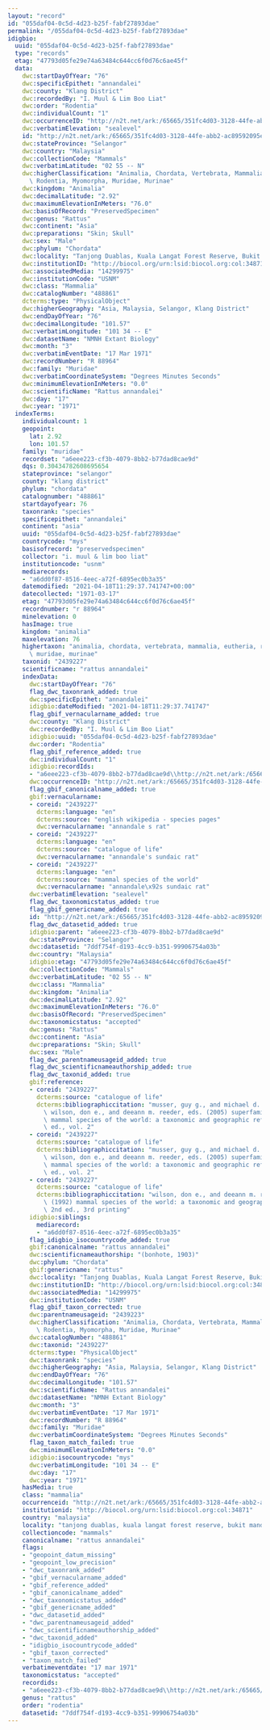 ```yaml
---
layout: "record"
id: "055daf04-0c5d-4d23-b25f-fabf27893dae"
permalink: "/055daf04-0c5d-4d23-b25f-fabf27893dae"
idigbio:
  uuid: "055daf04-0c5d-4d23-b25f-fabf27893dae"
  type: "records"
  etag: "47793d05fe29e74a63484c644cc6f0d76c6ae45f"
  data:
    dwc:startDayOfYear: "76"
    dwc:specificEpithet: "annandalei"
    dwc:county: "Klang District"
    dwc:recordedBy: "I. Muul & Lim Boo Liat"
    dwc:order: "Rodentia"
    dwc:individualCount: "1"
    dwc:occurrenceID: "http://n2t.net/ark:/65665/351fc4d03-3128-44fe-abb2-ac89592095ee"
    dwc:verbatimElevation: "sealevel"
    id: "http://n2t.net/ark:/65665/351fc4d03-3128-44fe-abb2-ac89592095ee"
    dwc:stateProvince: "Selangor"
    dwc:country: "Malaysia"
    dwc:collectionCode: "Mammals"
    dwc:verbatimLatitude: "02 55 -- N"
    dwc:higherClassification: "Animalia, Chordata, Vertebrata, Mammalia, Eutheria,\
      \ Rodentia, Myomorpha, Muridae, Murinae"
    dwc:kingdom: "Animalia"
    dwc:decimalLatitude: "2.92"
    dwc:maximumElevationInMeters: "76.0"
    dwc:basisOfRecord: "PreservedSpecimen"
    dwc:genus: "Rattus"
    dwc:continent: "Asia"
    dwc:preparations: "Skin; Skull"
    dwc:sex: "Male"
    dwc:phylum: "Chordata"
    dwc:locality: "Tanjong Duablas, Kuala Langat Forest Reserve, Bukit Mandol"
    dwc:institutionID: "http://biocol.org/urn:lsid:biocol.org:col:34871"
    dwc:associatedMedia: "14299975"
    dwc:institutionCode: "USNM"
    dwc:class: "Mammalia"
    dwc:catalogNumber: "488861"
    dcterms:type: "PhysicalObject"
    dwc:higherGeography: "Asia, Malaysia, Selangor, Klang District"
    dwc:endDayOfYear: "76"
    dwc:decimalLongitude: "101.57"
    dwc:verbatimLongitude: "101 34 -- E"
    dwc:datasetName: "NMNH Extant Biology"
    dwc:month: "3"
    dwc:verbatimEventDate: "17 Mar 1971"
    dwc:recordNumber: "R 88964"
    dwc:family: "Muridae"
    dwc:verbatimCoordinateSystem: "Degrees Minutes Seconds"
    dwc:minimumElevationInMeters: "0.0"
    dwc:scientificName: "Rattus annandalei"
    dwc:day: "17"
    dwc:year: "1971"
  indexTerms:
    individualcount: 1
    geopoint:
      lat: 2.92
      lon: 101.57
    family: "muridae"
    recordset: "a6eee223-cf3b-4079-8bb2-b77dad8cae9d"
    dqs: 0.30434782608695654
    stateprovince: "selangor"
    county: "klang district"
    phylum: "chordata"
    catalognumber: "488861"
    startdayofyear: 76
    taxonrank: "species"
    specificepithet: "annandalei"
    continent: "asia"
    uuid: "055daf04-0c5d-4d23-b25f-fabf27893dae"
    countrycode: "mys"
    basisofrecord: "preservedspecimen"
    collector: "i. muul & lim boo liat"
    institutioncode: "usnm"
    mediarecords:
    - "a6dd0f87-8516-4eec-a72f-6895ec0b3a35"
    datemodified: "2021-04-18T11:29:37.741747+00:00"
    datecollected: "1971-03-17"
    etag: "47793d05fe29e74a63484c644cc6f0d76c6ae45f"
    recordnumber: "r 88964"
    minelevation: 0
    hasImage: true
    kingdom: "animalia"
    maxelevation: 76
    highertaxon: "animalia, chordata, vertebrata, mammalia, eutheria, rodentia, myomorpha,\
      \ muridae, murinae"
    taxonid: "2439227"
    scientificname: "rattus annandalei"
    indexData:
      dwc:startDayOfYear: "76"
      flag_dwc_taxonrank_added: true
      dwc:specificEpithet: "annandalei"
      idigbio:dateModified: "2021-04-18T11:29:37.741747"
      flag_gbif_vernacularname_added: true
      dwc:county: "Klang District"
      dwc:recordedBy: "I. Muul & Lim Boo Liat"
      idigbio:uuid: "055daf04-0c5d-4d23-b25f-fabf27893dae"
      dwc:order: "Rodentia"
      flag_gbif_reference_added: true
      dwc:individualCount: "1"
      idigbio:recordIds:
      - "a6eee223-cf3b-4079-8bb2-b77dad8cae9d\\http://n2t.net/ark:/65665/351fc4d03-3128-44fe-abb2-ac89592095ee"
      dwc:occurrenceID: "http://n2t.net/ark:/65665/351fc4d03-3128-44fe-abb2-ac89592095ee"
      flag_gbif_canonicalname_added: true
      gbif:vernacularname:
      - coreid: "2439227"
        dcterms:language: "en"
        dcterms:source: "english wikipedia - species pages"
        dwc:vernacularname: "annandale s rat"
      - coreid: "2439227"
        dcterms:language: "en"
        dcterms:source: "catalogue of life"
        dwc:vernacularname: "annandale's sundaic rat"
      - coreid: "2439227"
        dcterms:language: "en"
        dcterms:source: "mammal species of the world"
        dwc:vernacularname: "annandale\x92s sundaic rat"
      dwc:verbatimElevation: "sealevel"
      flag_dwc_taxonomicstatus_added: true
      flag_gbif_genericname_added: true
      id: "http://n2t.net/ark:/65665/351fc4d03-3128-44fe-abb2-ac89592095ee"
      flag_dwc_datasetid_added: true
      idigbio:parent: "a6eee223-cf3b-4079-8bb2-b77dad8cae9d"
      dwc:stateProvince: "Selangor"
      dwc:datasetid: "7ddf754f-d193-4cc9-b351-99906754a03b"
      dwc:country: "Malaysia"
      idigbio:etag: "47793d05fe29e74a63484c644cc6f0d76c6ae45f"
      dwc:collectionCode: "Mammals"
      dwc:verbatimLatitude: "02 55 -- N"
      dwc:class: "Mammalia"
      dwc:kingdom: "Animalia"
      dwc:decimalLatitude: "2.92"
      dwc:maximumElevationInMeters: "76.0"
      dwc:basisOfRecord: "PreservedSpecimen"
      dwc:taxonomicstatus: "accepted"
      dwc:genus: "Rattus"
      dwc:continent: "Asia"
      dwc:preparations: "Skin; Skull"
      dwc:sex: "Male"
      flag_dwc_parentnameusageid_added: true
      flag_dwc_scientificnameauthorship_added: true
      flag_dwc_taxonid_added: true
      gbif:reference:
      - coreid: "2439227"
        dcterms:source: "catalogue of life"
        dcterms:bibliographiccitation: "musser, guy g., and michael d. carleton /\
          \ wilson, don e., and deeann m. reeder, eds. (2005) superfamily muroidea:\
          \ mammal species of the world: a taxonomic and geographic reference, 3rd\
          \ ed., vol. 2"
      - coreid: "2439227"
        dcterms:source: "catalogue of life"
        dcterms:bibliographiccitation: "musser, guy g., and michael d. carleton /\
          \ wilson, don e., and deeann m. reeder, eds. (2005) superfamily muroidea:\
          \ mammal species of the world: a taxonomic and geographic reference, 3rd\
          \ ed., vol. 2"
      - coreid: "2439227"
        dcterms:source: "catalogue of life"
        dcterms:bibliographiccitation: "wilson, don e., and deeann m. reeder, eds.\
          \ (1992) mammal species of the world: a taxonomic and geographic reference,\
          \ 2nd ed., 3rd printing"
      idigbio:siblings:
        mediarecord:
        - "a6dd0f87-8516-4eec-a72f-6895ec0b3a35"
      flag_idigbio_isocountrycode_added: true
      gbif:canonicalname: "rattus annandalei"
      dwc:scientificnameauthorship: "(bonhote, 1903)"
      dwc:phylum: "Chordata"
      gbif:genericname: "rattus"
      dwc:locality: "Tanjong Duablas, Kuala Langat Forest Reserve, Bukit Mandol"
      dwc:institutionID: "http://biocol.org/urn:lsid:biocol.org:col:34871"
      dwc:associatedMedia: "14299975"
      dwc:institutionCode: "USNM"
      flag_gbif_taxon_corrected: true
      dwc:parentnameusageid: "2439223"
      dwc:higherClassification: "Animalia, Chordata, Vertebrata, Mammalia, Eutheria,\
        \ Rodentia, Myomorpha, Muridae, Murinae"
      dwc:catalogNumber: "488861"
      dwc:taxonid: "2439227"
      dcterms:type: "PhysicalObject"
      dwc:taxonrank: "species"
      dwc:higherGeography: "Asia, Malaysia, Selangor, Klang District"
      dwc:endDayOfYear: "76"
      dwc:decimalLongitude: "101.57"
      dwc:scientificName: "Rattus annandalei"
      dwc:datasetName: "NMNH Extant Biology"
      dwc:month: "3"
      dwc:verbatimEventDate: "17 Mar 1971"
      dwc:recordNumber: "R 88964"
      dwc:family: "Muridae"
      dwc:verbatimCoordinateSystem: "Degrees Minutes Seconds"
      flag_taxon_match_failed: true
      dwc:minimumElevationInMeters: "0.0"
      idigbio:isocountrycode: "mys"
      dwc:verbatimLongitude: "101 34 -- E"
      dwc:day: "17"
      dwc:year: "1971"
    hasMedia: true
    class: "mammalia"
    occurrenceid: "http://n2t.net/ark:/65665/351fc4d03-3128-44fe-abb2-ac89592095ee"
    institutionid: "http://biocol.org/urn:lsid:biocol.org:col:34871"
    country: "malaysia"
    locality: "tanjong duablas, kuala langat forest reserve, bukit mandol"
    collectioncode: "mammals"
    canonicalname: "rattus annandalei"
    flags:
    - "geopoint_datum_missing"
    - "geopoint_low_precision"
    - "dwc_taxonrank_added"
    - "gbif_vernacularname_added"
    - "gbif_reference_added"
    - "gbif_canonicalname_added"
    - "dwc_taxonomicstatus_added"
    - "gbif_genericname_added"
    - "dwc_datasetid_added"
    - "dwc_parentnameusageid_added"
    - "dwc_scientificnameauthorship_added"
    - "dwc_taxonid_added"
    - "idigbio_isocountrycode_added"
    - "gbif_taxon_corrected"
    - "taxon_match_failed"
    verbatimeventdate: "17 mar 1971"
    taxonomicstatus: "accepted"
    recordids:
    - "a6eee223-cf3b-4079-8bb2-b77dad8cae9d\\http://n2t.net/ark:/65665/351fc4d03-3128-44fe-abb2-ac89592095ee"
    genus: "rattus"
    order: "rodentia"
    datasetid: "7ddf754f-d193-4cc9-b351-99906754a03b"
---
```

